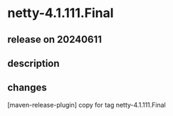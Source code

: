 # netty-4.1.111.Final

## release on 20240611

## description

## changes

[maven-release-plugin] copy for tag netty-4.1.111.Final

